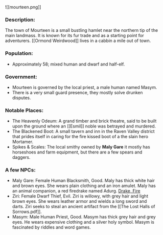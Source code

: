 ![[mourteen.png]]


### Description:

The town of Mourteen is a small bustling hamlet near the northern tip of the main landmass. It is known for its fur trade and as a starting point for adventurers. 
[[Ormond Weirdwood]] lives in a cabbin a mile out of town.

### Population:

-   Approximately 58; mixed human and dwarf and half-elf.

### Government:

-   Mourteen is governed by the local priest, a male human named Masym.
-   There is a very small guard presence, they mostly solve drunken disputes. 

### Notable Places:

-   The Heavenly Odeum: A grand timber and brick theatre, said to be built upon the ground where an [[Esmil]] noble was betrayed and murdered.
-   The Blackened Boot: A small tavern and inn in the Raven Valley district that prides itself in caring for the fire kissed boot of a the slain hero Mortamer.
- Spikes & Scales: The local smithy owned by **Maly Gare** it mostly has horseshoes and farm equipment, but there are a few spears and daggers. 

### A few NPCs:

-   Maly Gare: Female Human Blacksmith, Good. Maly has thick white hair and brown eyes. She wears plain clothing and an iron amulet. Maly has an animal companion, a red firedrake named Adurg. [Drake, Fire](https://www.5esrd.com/database/creature/drake-fire/)
-   Ziri: Female Dwarf Thief, Evil. Ziri is willowy, with grey hair and light brown eyes. She wears leather armor and wields a long sword and darts. Ziri seeks to steal an ancient artifact from the [[The Lost Halls of Sorrows.pdf]].
-   Masym: Male Human Priest, Good. Masym has thick grey hair and grey eyes. He wears expensive clothing and a silver holy symbol. Masym is fascinated by riddles and word games.